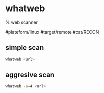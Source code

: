 # whatweb

% web scanner

#plateform/linux #target/remote #cat/RECON


## simple scan
```bash
whatweb <url>
```

## aggresive scan
```bash
whatweb -a=4 <url>
```
